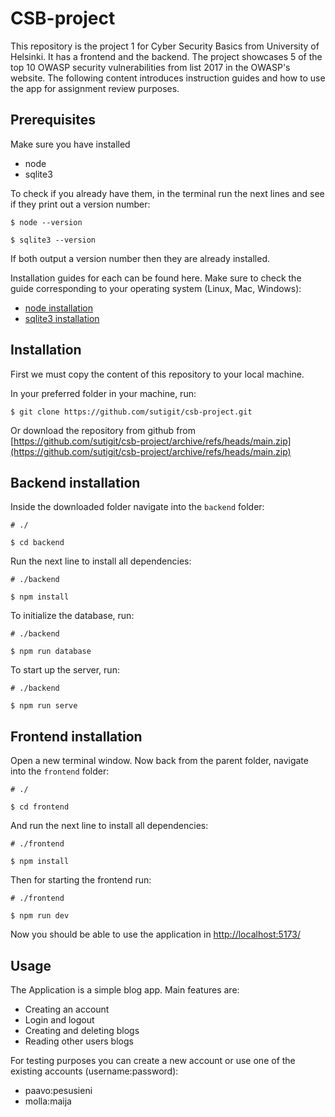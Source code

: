 # CSB-project
This repository is the project 1 for Cyber Security Basics from University of Helsinki. It has a frontend and the backend. The project showcases 5 of the top 10 OWASP security vulnerabilities from list 2017 in the OWASP's website. The following content introduces instruction guides and how to use the app for assignment review purposes.

## Prerequisites
Make sure you have installed
- node
- sqlite3

To check if you already have them, in the terminal run the next lines and see if they print out a version number:
```
$ node --version
```
```
$ sqlite3 --version
```
If both output a version number then they are already installed.

Installation guides for each can be found here. Make sure to check the guide corresponding to your operating system (Linux, Mac, Windows):
- [node installation](https://nodejs.org/en/download/package-manager)
- [sqlite3 installation](https://www.tutorialspoint.com/sqlite/sqlite_installation.htm)

## Installation

First we must copy the content of this repository to your local machine.

In your preferred folder in your machine, run:
```
$ git clone https://github.com/sutigit/csb-project.git
```

Or download the repository from github from [https://github.com/sutigit/csb-project/archive/refs/heads/main.zip](https://github.com/sutigit/csb-project/archive/refs/heads/main.zip)


## Backend installation
Inside the downloaded folder navigate into the `backend` folder:
```
# ./

$ cd backend
```

Run the next line to install all dependencies:
```
# ./backend

$ npm install
```

To initialize the database, run:
```
# ./backend

$ npm run database
```

To start up the server, run:
```
# ./backend

$ npm run serve
```



## Frontend installation 
Open a new terminal window. Now back from the parent folder, navigate into the `frontend` folder:
```
# ./

$ cd frontend
```

And run the next line to install all dependencies:
```
# ./frontend

$ npm install
```

Then for starting the frontend run:
```
# ./frontend

$ npm run dev
```

Now you should be able to use the application in [http://localhost:5173/](http://localhost:5173/)



## Usage
The Application is a simple blog app. Main features are:

- Creating an account
- Login and logout
- Creating and deleting blogs
- Reading other users blogs

For testing purposes you can create a new account or use one of the existing accounts (username:password):

- paavo:pesusieni
- molla:maija
